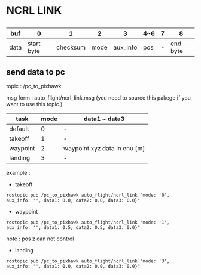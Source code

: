 # NCRL LINK

## 

buf|0| 1| 2| 3|4~6|7|8
---|---|---|---|--|--|--|-
data|start byte| checksum|mode |aux_info|pos|-|end byte

## send data to pc 

topic : /pc_to_pixhawk 

msg form : auto_flight/ncrl_link.msg (you need to source this pakege if you want to use this topic.)


task | mode | data1 ~ data3 |  
--|--|--
default | 0 | -
takeoff | 1 | -
waypoint | 2 |waypoint xyz data in enu [m]
landing | 3 | -

example :

- takeoff 

```
rostopic pub /pc_to_pixhawk auto_flight/ncrl_link "mode: '0', aux_info: '', data1: 0.0, data2: 0.0, data3: 0.0}"
```

- waypoint 

```
rostopic pub /pc_to_pixhawk auto_flight/ncrl_link "mode: '1', aux_info: '', data1: 0.5, data2: 0.5, data3: 0.0}"
```

note : pos z can not control

- landing 

```
rostopic pub /pc_to_pixhawk auto_flight/ncrl_link "mode: '3', aux_info: '', data1: 0.0, data2: 0.0, data3: 0.0}"
```




